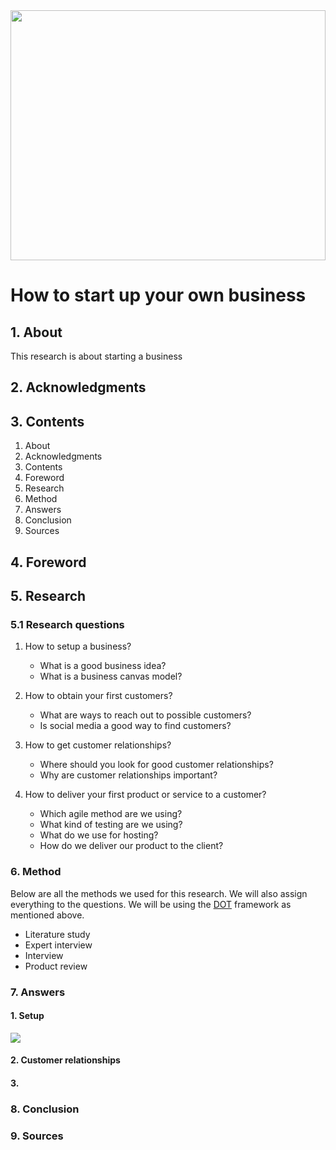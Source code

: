 <img src="https://www.line2.com/wp-content/uploads/2020/09/gif_1.gif" width="100%" height="400px"/>

# How to start up your own business

## 1. About

This research is about starting a business

## 2. Acknowledgments

## 3. Contents

1. About
2. Acknowledgments
3. Contents
4. Foreword
5. Research
6. Method
7. Answers
8. Conclusion
9. Sources

## 4. Foreword


## 5. Research

### 5.1 Research questions


1. How to setup a business?

   - What is a good business idea?
   - What is a business canvas model?

2. How to obtain your first customers?

   - What are ways to reach out to possible customers?
   - Is social media a good way to find customers?

3. How to get customer relationships?

   - Where should you look for good customer relationships?
   - Why are customer relationships important?
   
4. How to deliver your first product or service to a customer?

   - Which agile method are we using?
   - What kind of testing are we using?
   - What do we use for hosting?
   - How do we deliver our product to the client?

   
### 6. Method

Below are all the methods we used for this research. We will also assign everything to the questions. We will be using the <a href="https://ictresearchmethods.nl/Methods">DOT</a> framework as mentioned above.

- Literature study
- Expert interview
- Interview
- Product review

### 7. Answers

#### 1. Setup

<img src="https://i.postimg.cc/1XH3tdxx/Business-model-canvas-JDS-development.png"/>

#### 2. Customer relationships

#### 3. 

### 8. Conclusion

### 9. Sources
